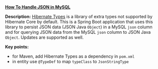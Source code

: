 **[How To Handle JSON in MySQL](https://github.com/andreipall/Spring-Boot-JPA/tree/master/HibernateSpringBootJsonToMySQL)**

**Description:** [Hibernate Types](https://github.com/vladmihalcea/hibernate-types) is a library of extra types not supported by Hibernate Core by default. This is a Spring Boot application that uses this library to persist JSON data (JSON Java `Object`) in a MySQL `json` column and for querying JSON data from the MySQL `json` column to JSON Java `Object`. Updates are supported as well.

**Key points:**
- for Maven, add Hibernate Types as a dependency in `pom.xml`
- in entity use `@TypeDef` to map `typeClass` to `JsonStringType`
